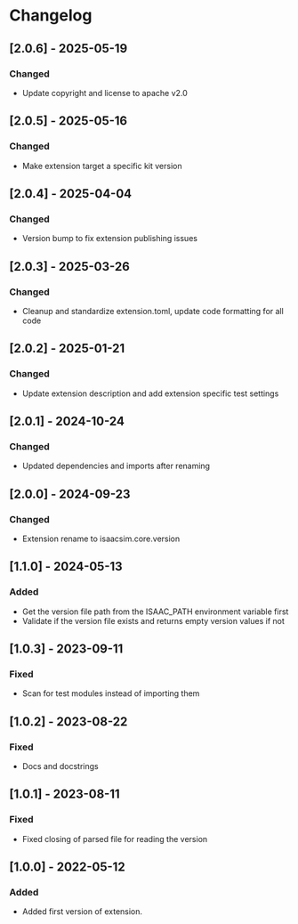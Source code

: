 # Changelog
## [2.0.6] - 2025-05-19
### Changed
- Update copyright and license to apache v2.0

## [2.0.5] - 2025-05-16
### Changed
- Make extension target a specific kit version

## [2.0.4] - 2025-04-04
### Changed
- Version bump to fix extension publishing issues

## [2.0.3] - 2025-03-26
### Changed
- Cleanup and standardize extension.toml, update code formatting for all code

## [2.0.2] - 2025-01-21
### Changed
- Update extension description and add extension specific test settings

## [2.0.1] - 2024-10-24
### Changed
- Updated dependencies and imports after renaming

## [2.0.0] - 2024-09-23
### Changed
- Extension rename to isaacsim.core.version

## [1.1.0] - 2024-05-13
### Added
- Get the version file path from the ISAAC_PATH environment variable first
- Validate if the version file exists and returns empty version values if not

## [1.0.3] - 2023-09-11
### Fixed
- Scan for test modules instead of importing them

## [1.0.2] - 2023-08-22
### Fixed
- Docs and docstrings

## [1.0.1] - 2023-08-11
### Fixed
- Fixed closing of parsed file for reading the version

## [1.0.0] - 2022-05-12
### Added
- Added first version of extension.
